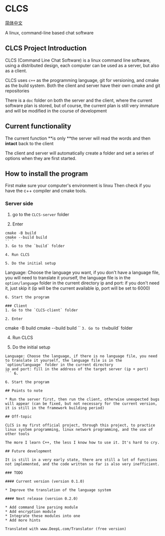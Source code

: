 # CLCS

[简体中文](https://github.com/ghost-him/CLCS/blob/main/README.md)

A linux, command-line based chat software

## CLCS Project Introduction

CLCS (Command Line Chat Software) is a linux command line software, using a distributed design, each computer can be used as a server, but also as a client.

CLCS uses `c++` as the programming language, git for versioning, and cmake as the build system. Both the client and server have their own cmake and git repositories

There is a `doc` folder on both the server and the client, where the current software plan is stored, but of course, the current plan is still very immature and will be modified in the course of development

## Current functionality

The current function **is only **the server will read the words and then **intact** back to the client

The client and server will automatically create a folder and set a series of options when they are first started.

## How to install the program

First make sure your computer's environment is linxu
Then check if you have the c++ compiler and cmake tools.

### Server side
1. go to the `CLCS-server` folder

2. Enter
```
cmake -B build
cmake --build build
`` `
3. Go to the `build` folder

4. Run CLCS

5. Do the initial setup
```
Language: Choose the language you want, if you don't have a language file, you will need to translate it yourself, the language file is in the `option/language` folder in the current directory
ip and port: if you don't need it, just skip it (ip will be the current available ip, port will be set to 6000)
``` 6.
6. Start the program

### Client
1. Go to the `CLCS-client` folder

2. Enter
```
cmake -B build
cmake --build build
`` `
3. Go to the `build` folder

4. Run CLCS

5. Do the initial setup
```
Language: Choose the language, if there is no language file, you need to translate it yourself, the language file is in the `option/language` folder in the current directory
ip and port: fill in the address of the target server (ip + port)
``` 6.

6. Start the program

## Points to note

* Run the server first, then run the client, otherwise unexpected bugs will appear (can be fixed, but not necessary for the current version, it is still in the framework building period)

## Off-topic

CLCS is my first official project, through this project, to practice linux system programming, linux network programming, and the use of other tools

The more I learn C++, the less I know how to use it. It's hard to cry.

## Future development

It is still in a very early state, there are still a lot of functions not implemented, and the code written so far is also very inefficient.

### TODO

#### Current version (version 0.1.0)

* Improve the translation of the language system

#### Next release (version 0.2.0)

* Add command line parsing module
* Add encryption module
* Integrate these modules into one
* Add more hints

Translated with www.DeepL.com/Translator (free version)
